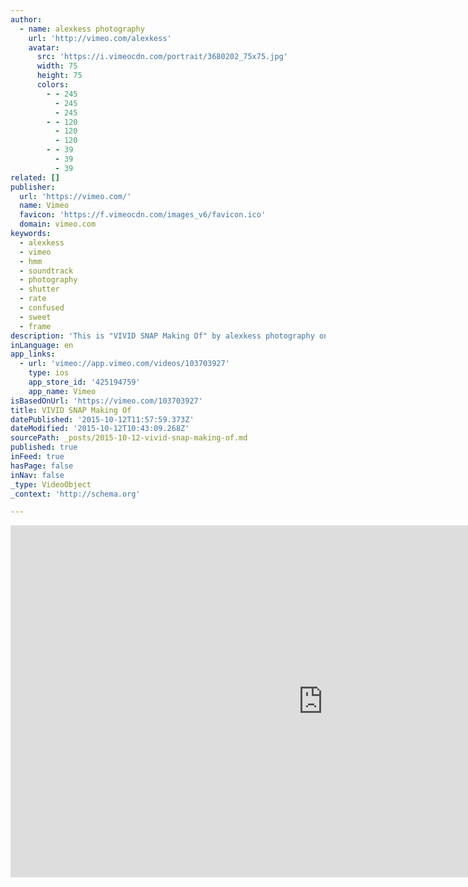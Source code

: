 ```yaml
---
author:
  - name: alexkess photography
    url: 'http://vimeo.com/alexkess'
    avatar:
      src: 'https://i.vimeocdn.com/portrait/3680202_75x75.jpg'
      width: 75
      height: 75
      colors:
        - - 245
          - 245
          - 245
        - - 120
          - 120
          - 120
        - - 39
          - 39
          - 39
related: []
publisher:
  url: 'https://vimeo.com/'
  name: Vimeo
  favicon: 'https://f.vimeocdn.com/images_v6/favicon.ico'
  domain: vimeo.com
keywords:
  - alexkess
  - vimeo
  - hmm
  - soundtrack
  - photography
  - shutter
  - rate
  - confused
  - sweet
  - frame
description: 'This is "VIVID SNAP Making Of" by alexkess photography on Vimeo, the home for high quality videos and the people who love them.'
inLanguage: en
app_links:
  - url: 'vimeo://app.vimeo.com/videos/103703927'
    type: ios
    app_store_id: '425194759'
    app_name: Vimeo
isBasedOnUrl: 'https://vimeo.com/103703927'
title: VIVID SNAP Making Of
datePublished: '2015-10-12T11:57:59.373Z'
dateModified: '2015-10-12T10:43:09.268Z'
sourcePath: _posts/2015-10-12-vivid-snap-making-of.md
published: true
inFeed: true
hasPage: false
inNav: false
_type: VideoObject
_context: 'http://schema.org'

---
```

<iframe src="https://cdn.embedly.com/widgets/media.html?src=https%3A%2F%2Fplayer.vimeo.com%2Fvideo%2F103703927&amp;url=https%3A%2F%2Fvimeo.com%2F103703927&amp;image=http%3A%2F%2Fi.vimeocdn.com%2Fvideo%2F486019039_1280.jpg&amp;key=b7d04c9b404c499eba89ee7072e1c4f7&amp;type=text%2Fhtml&amp;schema=vimeo" width="1000" height="563" scrolling="no" frameborder="0" allowfullscreen="allowfullscreen" style=""></iframe>
